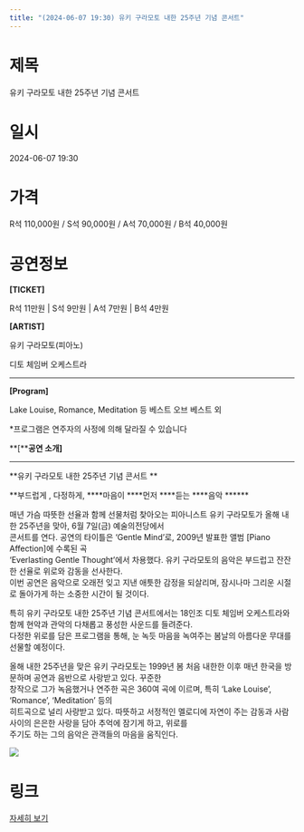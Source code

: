 ```yaml
---
title: "(2024-06-07 19:30) 유키 구라모토 내한 25주년 기념 콘서트"
---
```


# 제목
유키 구라모토 내한 25주년 기념 콘서트

# 일시
2024-06-07 19:30

# 가격
R석 110,000원 / S석 90,000원 / A석 70,000원 / B석 40,000원

# 공연정보
**[TICKET]**  
  
R석 11만원 | S석 9만원 | A석 7만원 | B석 4만원  
  
**[ARTIST]**  
  
유키 구라모토(피아노)  
  
디토 체임버 오케스트라  
  
****  
  
**[Program]**  
  
Lake Louise, Romance, Meditation 등 베스트 오브 베스트 외  
  
*프로그램은 연주자의 사정에 의해 달라질 수 있습니다  
  
**[****공연 소개]**  
  
****  
  
**유키 구라모토 내한 25주년 기념 콘서트 **  
  
**부드럽게 , 다정하게, ****마음이 ****먼저 ****듣는 ****음악 ******  
  
매년 가슴 따뜻한 선율과 함께 선물처럼 찾아오는 피아니스트 유키 구라모토가 올해 내한 25주년을 맞아, 6월 7일(금) 예술의전당에서  
콘서트를 연다. 공연의 타이틀은 ‘Gentle Mind’로, 2009년 발표한 앨범 [Piano Affection]에 수록된 곡  
‘Everlasting Gentle Thought’에서 차용했다. 유키 구라모토의 음악은 부드럽고 잔잔한 선율로 위로와 감동을 선사한다.  
이번 공연은 음악으로 오래전 잊고 지낸 애틋한 감정을 되살리며, 잠시나마 그리운 시절로 돌아가게 하는 소중한 시간이 될 것이다.  
  
특히 유키 구라모토 내한 25주년 기념 콘서트에서는 18인조 디토 체임버 오케스트라와 함께 현악과 관악의 다채롭고 풍성한 사운드를 들려준다.  
다정한 위로를 담은 프로그램을 통해, 눈 녹듯 마음을 녹여주는 봄날의 아름다운 무대를 선물할 예정이다.  
  
올해 내한 25주년을 맞은 유키 구라모토는 1999년 봄 처음 내한한 이후 매년 한국을 방문하며 공연과 음반으로 사랑받고 있다. 꾸준한  
창작으로 그가 녹음했거나 연주한 곡은 360여 곡에 이르며, 특히 ‘Lake Louise’, ‘Romance’, ‘Meditation’ 등의  
히트곡으로 널리 사랑받고 있다. 따뜻하고 서정적인 멜로디에 자연이 주는 감동과 사람 사이의 은은한 사랑을 담아 추억에 잠기게 하고, 위로를  
주기도 하는 그의 음악은 관객들의 마음을 움직인다.    
    
![](https://center.sac.or.kr/SAC/File/RentConfirm/editor/2657a1dd-230c-44ea-b581-b80f1ea362ad)  
  


# 링크
[자세히 보기](https://www.sac.or.kr/site/main/show/show_view?SN=64139 "https://www.sac.or.kr/site/main/show/show_view?SN=64139")
